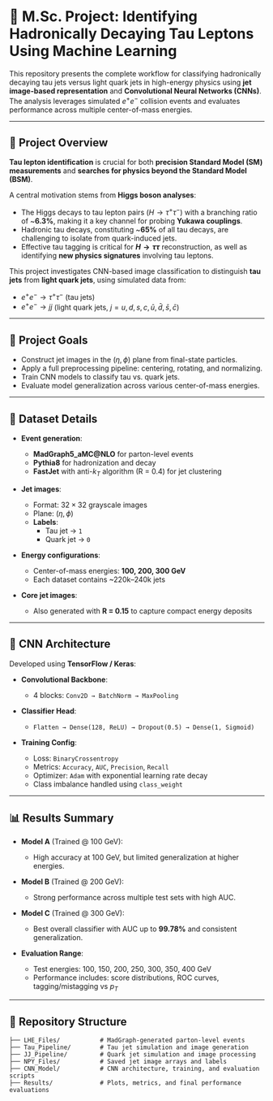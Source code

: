# 🧪 M.Sc. Project: Identifying Hadronically Decaying Tau Leptons Using Machine Learning

This repository presents the complete workflow for classifying hadronically decaying tau jets versus light quark jets in high-energy physics using **jet image-based representation** and **Convolutional Neural Networks (CNNs)**. The analysis leverages simulated $e^+e^-$ collision events and evaluates performance across multiple center-of-mass energies.

---

## 📘 Project Overview

**Tau lepton identification** is crucial for both **precision Standard Model (SM) measurements** and **searches for physics beyond the Standard Model (BSM)**.

A central motivation stems from **Higgs boson analyses**:
- The Higgs decays to tau lepton pairs ($H \to \tau^+ \tau^-$) with a branching ratio of ~**6.3%**, making it a key channel for probing **Yukawa couplings**.
- Hadronic tau decays, constituting ~**65%** of all tau decays, are challenging to isolate from quark-induced jets.
- Effective tau tagging is critical for **$H \to \tau\tau$** reconstruction, as well as identifying **new physics signatures** involving tau leptons.

This project investigates CNN-based image classification to distinguish **tau jets** from **light quark jets**, using simulated data from:
- $e^+e^- \to \tau^+ \tau^-$ (tau jets)
- $e^+e^- \to jj$ (light quark jets, $j = u,d,s,c,\bar{u},\bar{d},\bar{s},\bar{c}$)

---

## 🎯 Project Goals

- Construct jet images in the $(\eta, \phi)$ plane from final-state particles.
- Apply a full preprocessing pipeline: centering, rotating, and normalizing.
- Train CNN models to classify tau vs. quark jets.
- Evaluate model generalization across various center-of-mass energies.

---

## 🧪 Dataset Details

- **Event generation**:
  - **MadGraph5_aMC@NLO** for parton-level events
  - **Pythia8** for hadronization and decay
  - **FastJet** with anti-$k_T$ algorithm (R = 0.4) for jet clustering

- **Jet images**:
  - Format: $32 \times 32$ grayscale images
  - Plane: $(\eta, \phi)$
  - **Labels**:  
    - Tau jet → `1`  
    - Quark jet → `0`

- **Energy configurations**:
  - Center-of-mass energies: **100, 200, 300 GeV**
  - Each dataset contains ~220k–240k jets

- **Core jet images**:
  - Also generated with **R = 0.15** to capture compact energy deposits

---

## 🧠 CNN Architecture

Developed using **TensorFlow / Keras**:

- **Convolutional Backbone**:
  - 4 blocks: `Conv2D → BatchNorm → MaxPooling`
- **Classifier Head**:
  - `Flatten → Dense(128, ReLU) → Dropout(0.5) → Dense(1, Sigmoid)`

- **Training Config**:
  - Loss: `BinaryCrossentropy`
  - Metrics: `Accuracy`, `AUC`, `Precision`, `Recall`
  - Optimizer: `Adam` with exponential learning rate decay
  - Class imbalance handled using `class_weight`

---

## 📊 Results Summary

- **Model A** (Trained @ 100 GeV):  
  - High accuracy at 100 GeV, but limited generalization at higher energies.

- **Model B** (Trained @ 200 GeV):  
  - Strong performance across multiple test sets with high AUC.

- **Model C** (Trained @ 300 GeV):  
  - Best overall classifier with AUC up to **99.78%** and consistent generalization.

- **Evaluation Range**:  
  - Test energies: 100, 150, 200, 250, 300, 350, 400 GeV  
  - Performance includes: score distributions, ROC curves, tagging/mistagging vs $p_T$

---

## 📂 Repository Structure

```text
├── LHE_Files/           # MadGraph-generated parton-level events
├── Tau_Pipeline/        # Tau jet simulation and image generation
├── JJ_Pipeline/         # Quark jet simulation and image processing
├── NPY_Files/           # Saved jet image arrays and labels
├── CNN_Model/           # CNN architecture, training, and evaluation scripts
├── Results/             # Plots, metrics, and final performance evaluations
